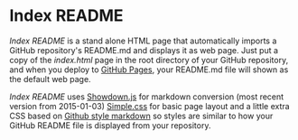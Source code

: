 Index README
============

*Index README* is a stand alone HTML page that automatically imports a GitHub repository's README.md and displays it as web page. Just put a copy of the *index.html* page in the root directory of your GitHub repository, and when you deploy to [GitHub Pages](https://pages.github.com/), your README.md file will shown as the default web page.

*Index README* uses [Showdown.js](https://github.com/showdownjs/showdown) for markdown conversion (most recent version from 2015-01-03) [Simple.css](https://github.com/chrisbroski/simple-css) for basic page layout and a little extra CSS based on [Github style markdown](https://help.github.com/articles/github-flavored-markdown/) so styles are similar to how your GitHub README file is displayed from your repository. 
